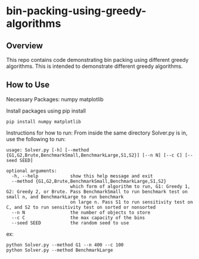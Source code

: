 # bin-packing-using-greedy-algorithms


## Overview
This repo contains code demonstrating bin packing using different greedy algorithms. This is intended to demonstrate
different greedy algorithms.


## How to Use
Necessary Packages:
numpy
matplotlib

Install packages using pip install
```
pip install numpy matplotlib
```


Instructions for how to run:
From inside the same directory Solver.py is in, use the following to run:

```
usage: Solver.py [-h] [--method {G1,G2,Brute,BenchmarkSmall,BenchmarkLarge,S1,S2}] [--n N] [--c C] [--seed SEED]

optional arguments:
  -h, --help            show this help message and exit
  --method {G1,G2,Brute,BenchmarkSmall,BenchmarkLarge,S1,S2}
                        which form of algorithm to run, G1: Greedy 1, G2: Greedy 2, or Brute. Pass BenchmarkSmall to run benchmark test on small n, and BenchmarkLarge to run benchmark
                        on large n. Pass S1 to run sensitivity test on C, and S2 to run sensitivity test on sorted or nonsorted
  --n N                 the number of objects to store
  --c C                 the max capacity of the bins
  --seed SEED           the random seed to use
```
ex:

```
python Solver.py --method G1 --n 400 --c 100
python Solver.py --method BenchmarkLarge
```

